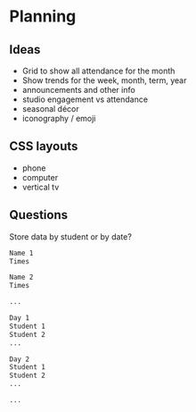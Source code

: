 # Planning

## Ideas

- Grid to show all attendance for the month
- Show trends for the week, month, term, year
- announcements and other info
- studio engagement vs attendance
- seasonal décor
- iconography / emoji

## CSS layouts

- phone
- computer
- vertical tv

## Questions

Store data by student or by date?

``` txt
Name 1
Times

Name 2
Times

...
```

``` txt
Day 1
Student 1
Student 2
...

Day 2
Student 1
Student 2
...

...
```
